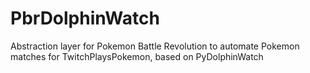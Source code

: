 # PbrDolphinWatch
Abstraction layer for Pokemon Battle Revolution to automate Pokemon matches for TwitchPlaysPokemon, based on PyDolphinWatch
